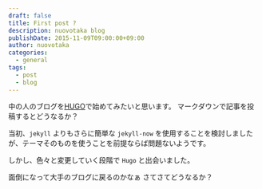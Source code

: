 ```yaml
---
draft: false
title: First post ?
description: nuovotaka blog
publishDate: 2015-11-09T09:00:00+09:00
author: nuovotaka
categories:
  - general
tags:
  - post
  - blog
---
```


中の人のブログを[HUGO](https://gohugo.io/)で始めてみたいと思います。
マークダウンで記事を投稿するとどうなるか？

当初、`jekyll` よりもさらに簡単な `jekyll-now` を使用することを検討しましたが、テーマそのものを使うことを前提ならば問題ないようです。

しかし、色々と変更していく段階で `Hugo` と出会いました。

面倒になって大手のブログに戻るのかなぁ
さてさてどうなるか？
